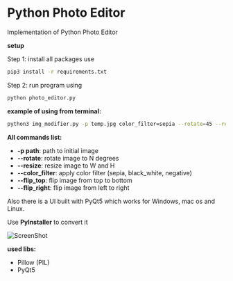 # Python Photo Editor

Implementation of Python Photo Editor

**setup**

Step 1: install all packages use 
```bash
pip3 install -r requirements.txt
```
Step 2: run program using 
```bash
python photo_editor.py
```
**example of using from terminal:**

```bash
python3 img_modifier.py -p temp.jpg color_filter=sepia --rotate=45 --resize=200,300
```

**All commands list:**

-  **-p path**:  path to initial image
-  **--rotate**: rotate image to N degrees
-  **--resize**: resize image to W and H
-  **--color_filter**: apply color filter (sepia, black_white, negative)
-  **--flip_top**: flip image from top to bottom
-  **--flip_right**: flip image from left to right

Also there is a UI built with PyQt5 which works for Windows, mac os and Linux.

Use **PyInstaller** to convert it

![ScreenShot](http://i.imgur.com/ZPd2Uzi.gif)

**used libs:**
- Pillow (PIL)
- PyQt5
